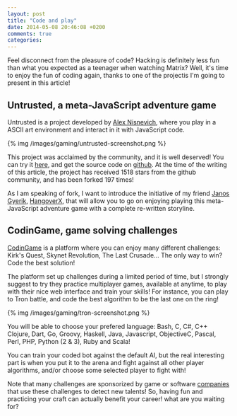 ```yaml
---
layout: post
title: "Code and play"
date: 2014-05-08 20:46:08 +0200
comments: true
categories: 
---
```


Feel disconnect from the pleasure of code? Hacking is definitely less fun than what you expected as a teenager when watching Matrix?
Well, it's time to enjoy the fun of coding again, thanks to one of the projectis I'm going to present in this article!

Untrusted, a meta-JavaScript adventure game
--------------------------------------------

Untrusted is a project developed by [Alex Nisnevich][alexnisnevich], where you play in a ASCII art environment and interact in it with JavaScript code.

{% img /images/gaming/untrusted-screenshot.png %}

This project was acclaimed by the community, and it is well deserved! You can try it [here][untrusted], and get the source code on [github][untrusted-src]. At the time of the writing of this article, the project has received 1518 stars from the github community, and has been forked 197 times!

<!-- More -->

As I am speaking of fork, I want to introduce the initiative of my friend [Janos Gyerik][janosgyerik], [HangoverX][hangoverx], that will allow you to go on enjoying playing this meta-JavaScript adventure game with a complete re-written storyline.

CodinGame, game solving challenges
-----------------------------------

[CodinGame][codingame] is a platform where you can enjoy many different challenges: Kirk's Quest, Skynet Revolution, The Last Crusade... The only way to win? Code the best solution!

The platform set up challenges during a limited period of time, but I strongly suggest to try they practice multiplayer games, available at anytime, to play with their nice web interface and train your skills! For instance, you can play to Tron battle, and code the best algorithm to be the last one on the ring!

{% img /images/gaming/tron-screenshot.png %}

You will be able to choose your prefered language: Bash, C, C#, C++ Clojure, Dart, Go, Groovy, Haskell, Java, Javascript, ObjectiveC, Pascal, Perl, PHP, Python (2 & 3), Ruby and Scala!

You can train your coded bot against the default AI, but the real interesting part is when you put it to the arena and fight against all other player algorithms, and/or choose some selected player to fight with!  

Note that many challenges are sponsorized by game or software [companies][cg-companies] that use these challenges to detect new talents! So, having fun and practicing your craft can actually benefit your career! what are you waiting for?

[alexnisnevich]: http://alex.nisnevich.com/portfolio/
[untrusted]: https://alexnisnevich.github.io/untrusted/
[untrusted-src]: https://github.com/AlexNisnevich/untrusted/
[janosgyerik]: http://www.janosgyerik.com/
[hangoverx]: https://github.com/janosgyerik/hangoverx
[codingame]: http://www.codingame.com/cg/
[cg-companies]: http://www.codingame.com/cg/#!contact
